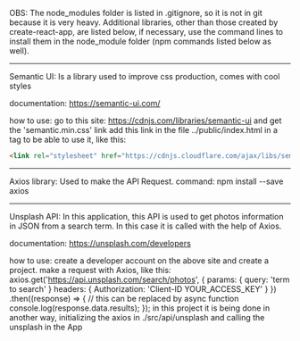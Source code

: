 OBS: The node_modules folder is listed in .gitignore, so it is not in git because it is very heavy. 
Additional libraries, other than those created by create-react-app, are listed below, if necessary, use the command lines to install them in the node_module folder (npm commands listed below as well).

------------------------------

Semantic UI:
Is a library used to improve css production, comes with cool styles

documentation:
https://semantic-ui.com/

how to use:
go to this site: https://cdnjs.com/libraries/semantic-ui and get the 'semantic.min.css' link
add this link in the file ../public/index.html in a tag to be able to use it, like this:
```html
<link rel="stylesheet" href="https://cdnjs.cloudflare.com/ajax/libs/semantic-ui/2.4.1/semantic.min.css" />
```

------------------------------

Axios library:
Used to make the API Request.
command: npm install --save axios

------------------------------

Unsplash API:
In this application, this API is used to get photos information in JSON from a search term. In this case it is called with the help of Axios.

documentation:
https://unsplash.com/developers

how to use:
create a developer account on the above site and create a project.
make a request with Axios, like this: 
axios.get('https://api.unsplash.com/search/photos', {
    params: {
        query: 'term to search'
    }
    headers: {
            Authorization: 'Client-ID YOUR_ACCESS_KEY'
        }
})
.then((response) => {  // this can be replaced by async function
    console.log(response.data.results);
});
in this project it is being done in another way, initializing the axios in ./src/api/unsplash and calling the unsplash in the App
